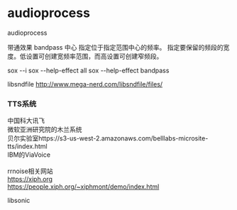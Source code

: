 # audioprocess
audioprocess

带通效果 bandpass
中心   指定位于指定范围中心的频率。
       指定要保留的频段的宽度。低设置可创建宽频率范围，而高设置可创建窄频段。
       
sox --i
sox --help-effect all
sox --help-effect bandpass

libsndfile
http://www.mega-nerd.com/libsndfile/files/<br/>

### TTS系统
中国科大讯飞<br/>
微软亚洲研究院的木兰系统<br/>
贝尔实验室https://s3-us-west-2.amazonaws.com/belllabs-microsite-tts/index.html   <br/>
IBM的ViaVoice<br/>
<br/>
rrnoise相关网站<br/>
https://xiph.org<br/>
https://people.xiph.org/~xiphmont/demo/index.html<br/>


libsonic
